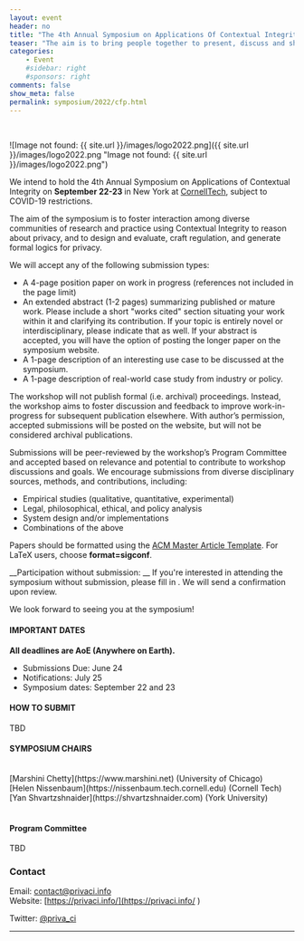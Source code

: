 ```yaml
---
layout: event
header: no
title: "The 4th Annual Symposium on Applications Of Contextual Integrity"
teaser: "The aim is to bring people together to present, discuss and share ideas based on ongoing and completed projects drawing on CI as their underlying conception of privacy."
categories:
    - Event
    #sidebar: right
    #sponsors: right
comments: false
show_meta: false
permalink: symposium/2022/cfp.html
---
```

<br/>

![Image not found: {{ site.url }}/images/logo2022.png]({{ site.url }}/images/logo2022.png "Image not found: {{ site.url }}/images/logo2022.png")


 We intend to hold the 4th Annual Symposium on Applications of Contextual
 Integrity on <b>September 22-23 </b> in  New York at [CornellTech](http://tech.cornell.edu),  subject to COVID-19 restrictions. 
<!-- This will be a hybrid event in which attendees can participate either in-person or over
 Zoom. We will provide the details closer to the dates of the symposium. -->

The aim of the symposium is to foster interaction among diverse communities of research and practice using Contextual Integrity to reason about privacy, and to design and evaluate, craft regulation, and generate formal logics for privacy.



We will accept any of the following submission types:

* A 4-page position paper on work in progress (references not included in the page limit)
* An extended abstract (1-2 pages) summarizing published or mature work. Please
  include a short "works cited" section situating your work within it and clarifying its contribution. If your topic is entirely novel or interdisciplinary, please indicate that as well. If your abstract is accepted, you will have the option of posting the longer paper on the symposium website.
* A 1-page description of an interesting use case to be discussed at the symposium.
* A 1-page description of real-world case study from industry or policy.

The workshop will not publish formal (i.e. archival) proceedings. Instead, the workshop aims to foster discussion and feedback to improve work-in-progress for
subsequent publication elsewhere.  With author’s permission, accepted submissions will be posted on the website, but will not be considered archival publications.

Submissions will be peer-reviewed by the workshop’s Program Committee and accepted based on relevance and potential to contribute to workshop discussions and goals. We encourage submissions from diverse disciplinary sources, methods, and contributions, including:

* Empirical studies (qualitative, quantitative, experimental)
* Legal, philosophical, ethical, and policy analysis
* System design and/or implementations
* Combinations of the above

Papers should be formatted using the [ACM Master Article Template](https://www.acm.org/publications/taps/word-template-workflow). For LaTeX users, choose <b>format=sigconf</b>.


__Participation without submission: __ If you're interested in attending the
symposium without submission, please fill in <LINK>. We will send a confirmation upon review.


 We look forward to seeing you at the symposium!

<!--
#### REGISTRATION
 Registration for the symposium is $80 for in-person attendees and $15 for
 virtual attendees. For in-person attendees, the registration includes dinner on Thursday, a light breakfast (coffee and pastries) on Friday, and lunch on Friday. If paying the registration fee would cause financial hardship for you, there is an option to waive the registration fee (with no further questions asked) at the end of the survey.
 
Please use this [link to register](https://uchicago.co1.qualtrics.com/jfe/form/SV_bfLQC2GQ5pCuLZ4) 

#### TRAVEL GRANT

Participants can apply for a travel grant award that can go towards partially covering the cost of attending the symposium by filling in this [form](https://forms.gle/mD3DgKjqgGsdtvv18). 

The only travel expenses that can be reimbursed are: air travel and hotel. The exact number of awards will depend on the availability of funds and will be determined as funding amounts are finalized.  

#### [Logistics](https://privaci.info/ci_symposium/logistics.html)

For information on the event location and accommodations.
-->
#### IMPORTANT DATES

__All deadlines are AoE (Anywhere on Earth).__

* Submissions Due: June 24
* Notifications: July 25
* Symposium dates: September 22 and 23

#### HOW TO SUBMIT

TBD

<!-- Please make submissions using [our submission system.](https://cisymposium.cs.uchicago.edu)
-->


#### SYMPOSIUM CHAIRS 
<br/>
[Marshini Chetty](https://www.marshini.net) (University of Chicago) <br/>
[Helen Nissenbaum](https://nissenbaum.tech.cornell.edu) (Cornell Tech) <br/>
[Yan Shvartzshnaider](https://shvartzshnaider.com) (York University) <br/>
<br/>

#### Program Committee

TBD

### Contact

Email: [contact@privaci.info](mailto:contact@privaci.info)
<br/>
Website: [https://privaci.info/](https://privaci.info/ )
<!-- [http://privaci.info/ci_symposium/cfp.html](http://privaci.info/ci_symposium/cfp.html)<br/>-->
Twitter: [@priva_ci](https://twitter.com/priva_ci)





<hr/>
